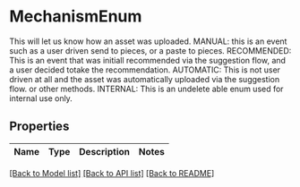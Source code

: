 # MechanismEnum

This will let us know how an asset was uploaded.  MANUAL: this is an event such as a user driven send to pieces, or a paste to pieces.  RECOMMENDED: This is an event that was initiall recommended via the suggestion flow, and a user decided totake the recommendation.  AUTOMATIC: This is not user driven at all and the asset was automatically uploaded via the suggestion flow. or other methods.  INTERNAL: This is an undelete able enum used for internal use only.

## Properties

Name | Type | Description | Notes
------------ | ------------- | ------------- | -------------

[[Back to Model list]](../README.md#documentation-for-models) [[Back to API list]](../README.md#documentation-for-api-endpoints) [[Back to README]](../README.md)


